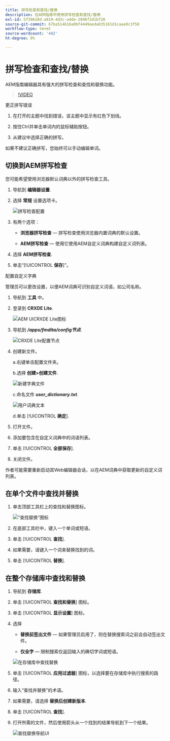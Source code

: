 ```yaml
---
title: 拼写检查和查找/替换
description: 在AEM指南中使用拼写检查和查找/替换
exl-id: 5f39618d-a919-4d3c-a4de-2896f2d1bf20
source-git-commit: 67ba514616a0bf4449aeda035161d1caae0c3f50
workflow-type: tm+mt
source-wordcount: '442'
ht-degree: 0%

---
```


# 拼写检查和查找/替换

AEM指南编辑器具有强大的拼写检查和查找和替换功能。

>[!VIDEO](https://video.tv.adobe.com/v/342768?quality=12&learn=on)

更正拼写错误

1. 在打开的主题中找到错误，该主题中显示有红色下划线。

1. 按住Ctrl并单击单词内的鼠标辅助按钮。

1. 从建议中选择正确的拼写。

如果不建议正确拼写，您始终可以手动编辑单词。

## 切换到AEM拼写检查

您可能希望使用浏览器默认词典以外的拼写检查工具。

1. 导航到 **编辑器设置**.

1. 选择 **常规** 设置选项卡。

   ![拼写检查配置](images/lesson-11/configure-dictionary.png)

1. 有两个选项：

   - **浏览器拼写检查**  — 拼写检查使用浏览器内置词典的默认设置。

   - **AEM拼写检查**  — 使用它使用AEM自定义词典构建自定义词列表。

1. 选择 **AEM拼写检查**.

1. 单击“[!UICONTROL **保存**]”。

配置自定义字典

管理员可以更改设置，以便AEM词典可识别自定义词语，如公司名称。

1. 导航到 **工具** 中。

1. 登录到 **CRXDE Lite**.

   ![AEM UICRXDE Lite图标](images/lesson-11/crxde-lite.png)

1. 导航到 **_/apps/fmdita/config节点_**.

   ![CRXDE Lite配置节点](images/lesson-11/config-node.png)

1. 创建新文件。

   a.右键单击配置文件夹。

   b.选择 **创建>创建文件**.

   ![新建字典文件](images/lesson-11/new-dictionary-file.png)

   c.命名文件 _**user_dictionary.txt**_.

   ![用户词典文本](images/lesson-11/user-dictionary.png)

   d.单击 [!UICONTROL **确定**].

1. 打开文件。

1. 添加要包含在自定义词典中的词语列表。

1. 单击 [!UICONTROL **全部保存**].

1. 关闭文件。

作者可能需要重新启动其Web编辑器会话，以在AEM词典中获取更新的自定义词列表。

## 在单个文件中查找并替换

1. 单击顶部工具栏上的查找和替换图标。

   ![“查找替换”图标](images/lesson-11/find-replace-icon.png)

1. 在底部工具栏中，键入一个单词或短语。

1. 单击 [!UICONTROL **查找**].

1. 如果需要，请键入一个词来替换找到的词。

1. 单击 [!UICONTROL **替换**].

## 在整个存储库中查找和替换

1. 导航到 **存储库**.

1. 单击 [!UICONTROL **查找和替换**] 图标。

1. 单击 [!UICONTROL **显示设置**] 图标。

1. 选择

   - **替换前签出文件**  — 如果管理员启用了，则在替换搜索词之前会自动签出文件。

   - **仅全字**  — 限制搜索仅返回输入的确切字词或短语。

   ![在存储库中查找替换](images/lesson-11/repository-find-replace.png)

1. 单击 [!UICONTROL **应用过滤器**] 图标，以选择要在存储库中执行搜索的路径。

1. 输入“查找并替换”的术语。

1. 如果需要，请选择 **替换后创建新版本**.

1. 单击 [!UICONTROL **查找**].

1. 打开所需的文件，然后使用箭头从一个找到的结果导航到下一个结果。

   ![查找替换导航UI](images/lesson-11/find-replace-navigation.png)
